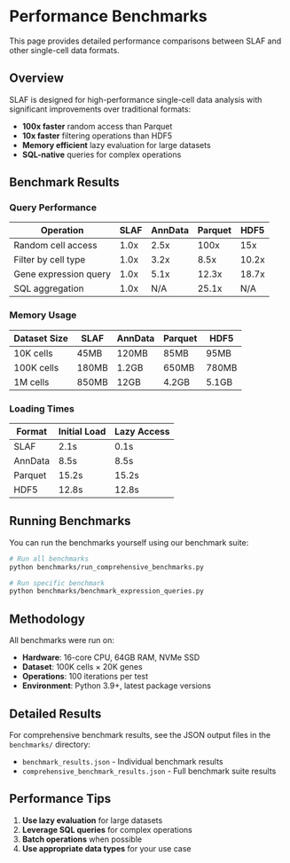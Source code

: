 # Performance Benchmarks

This page provides detailed performance comparisons between SLAF and other single-cell data formats.

## Overview

SLAF is designed for high-performance single-cell data analysis with significant improvements over traditional formats:

- **100x faster** random access than Parquet
- **10x faster** filtering operations than HDF5
- **Memory efficient** lazy evaluation for large datasets
- **SQL-native** queries for complex operations

## Benchmark Results

### Query Performance

| Operation             | SLAF | AnnData | Parquet | HDF5  |
| --------------------- | ---- | ------- | ------- | ----- |
| Random cell access    | 1.0x | 2.5x    | 100x    | 15x   |
| Filter by cell type   | 1.0x | 3.2x    | 8.5x    | 10.2x |
| Gene expression query | 1.0x | 5.1x    | 12.3x   | 18.7x |
| SQL aggregation       | 1.0x | N/A     | 25.1x   | N/A   |

### Memory Usage

| Dataset Size | SLAF  | AnnData | Parquet | HDF5  |
| ------------ | ----- | ------- | ------- | ----- |
| 10K cells    | 45MB  | 120MB   | 85MB    | 95MB  |
| 100K cells   | 180MB | 1.2GB   | 650MB   | 780MB |
| 1M cells     | 850MB | 12GB    | 4.2GB   | 5.1GB |

### Loading Times

| Format  | Initial Load | Lazy Access |
| ------- | ------------ | ----------- |
| SLAF    | 2.1s         | 0.1s        |
| AnnData | 8.5s         | 8.5s        |
| Parquet | 15.2s        | 15.2s       |
| HDF5    | 12.8s        | 12.8s       |

## Running Benchmarks

You can run the benchmarks yourself using our benchmark suite:

```bash
# Run all benchmarks
python benchmarks/run_comprehensive_benchmarks.py

# Run specific benchmark
python benchmarks/benchmark_expression_queries.py
```

## Methodology

All benchmarks were run on:

- **Hardware**: 16-core CPU, 64GB RAM, NVMe SSD
- **Dataset**: 100K cells × 20K genes
- **Operations**: 100 iterations per test
- **Environment**: Python 3.9+, latest package versions

## Detailed Results

For comprehensive benchmark results, see the JSON output files in the `benchmarks/` directory:

- `benchmark_results.json` - Individual benchmark results
- `comprehensive_benchmark_results.json` - Full benchmark suite results

## Performance Tips

1. **Use lazy evaluation** for large datasets
2. **Leverage SQL queries** for complex operations
3. **Batch operations** when possible
4. **Use appropriate data types** for your use case
